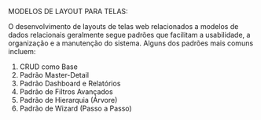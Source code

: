 MODELOS DE LAYOUT PARA TELAS:

O desenvolvimento de layouts de telas web relacionados a modelos de dados relacionais geralmente segue padrões que facilitam a usabilidade, a organização e a manutenção do sistema. Alguns dos padrões mais comuns incluem:

1. CRUD como Base
2. Padrão Master-Detail
3. Padrão Dashboard e Relatórios
4. Padrão de Filtros Avançados
5. Padrão de Hierarquia (Árvore)
6. Padrão de Wizard (Passo a Passo)

